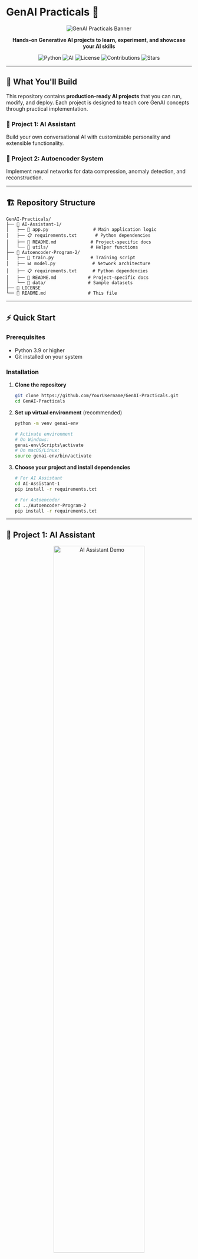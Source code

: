 # GenAI Practicals 🚀

<p align="center">
  <img src="banner.png" alt="GenAI Practicals Banner" />
</p>

<p align="center">
  <strong>Hands-on Generative AI projects to learn, experiment, and showcase your AI skills</strong>
</p>

<div align="center">

![Python](https://img.shields.io/badge/Python-3.9%2B-blue?style=flat-square&logo=python)
![AI](https://img.shields.io/badge/Generative_AI-In_Action-purple?style=flat-square&logo=openai)
![License](https://img.shields.io/badge/License-MIT-green?style=flat-square)
![Contributions](https://img.shields.io/badge/Contributions-Welcome-orange?style=flat-square)
![Stars](https://img.shields.io/github/stars/YourUsername/GenAI-Practicals?style=flat-square&color=yellow)

</div>

---

## 🎯 What You'll Build

This repository contains **production-ready AI projects** that you can run, modify, and deploy. Each project is designed to teach core GenAI concepts through practical implementation.

### 🤖 Project 1: AI Assistant
Build your own conversational AI with customizable personality and extensible functionality.

### 🧠 Project 2: Autoencoder System  
Implement neural networks for data compression, anomaly detection, and reconstruction.

---

## 🏗️ Repository Structure

```
GenAI-Practicals/
├── 📁 AI-Assistant-1/
│   ├── 🐍 app.py                 # Main application logic
│   ├── 📋 requirements.txt       # Python dependencies
│   ├── 📝 README.md             # Project-specific docs
│   └── 📂 utils/                # Helper functions
├── 📁 Autoencoder-Program-2/
│   ├── 🧠 train.py              # Training script
│   ├── 📊 model.py              # Network architecture
│   ├── 📋 requirements.txt      # Python dependencies
│   ├── 📝 README.md            # Project-specific docs
│   └── 📂 data/                # Sample datasets
├── 📄 LICENSE
└── 🚀 README.md                # This file
```

---

## ⚡ Quick Start

### Prerequisites
- Python 3.9 or higher
- Git installed on your system

### Installation

1. **Clone the repository**
   ```bash
   git clone https://github.com/YourUsername/GenAI-Practicals.git
   cd GenAI-Practicals
   ```

2. **Set up virtual environment** (recommended)
   ```bash
   python -m venv genai-env
   
   # Activate environment
   # On Windows:
   genai-env\Scripts\activate
   # On macOS/Linux:
   source genai-env/bin/activate
   ```

3. **Choose your project and install dependencies**
   ```bash
   # For AI Assistant
   cd AI-Assistant-1
   pip install -r requirements.txt
   
   # For Autoencoder
   cd ../Autoencoder-Program-2
   pip install -r requirements.txt
   ```

---

## 🤖 Project 1: AI Assistant

<p align="center">
  <img src="https://media.giphy.com/media/v1.Y2lkPTc5MGI3NjExc29vMWVtd21tZXN6aDhoajQzOWE5eGt5eHd0cWlxeHJzNHMwcGE4bSZlcD12MV9naWZzX3NlYXJjaCZjdD1n/qgQUggAC3Pfv687qPC/giphy.gif" alt="AI Assistant Demo" width="70%" />
</p>

### Features
- 💬 **Natural Conversation Flow** - Powered by advanced prompt engineering
- 🎭 **Customizable Personality** - Easily modify AI behavior and responses
- 🔧 **Extensible Architecture** - Add APIs, tools, and external integrations
- 🚀 **Ready for Production** - Clean code structure for real-world deployment

### Usage
```bash
cd AI-Assistant-1
python app.py
```

### Key Technologies
- **Core**: Python, Natural Language Processing
- **Optional**: OpenAI API, Hugging Face Transformers
- **UI Options**: Streamlit, Gradio, or CLI interface

---

## 🧠 Project 2: Autoencoder System

<p align="center">
  <img src="https://media.giphy.com/media/v1.Y2lkPTc5MGI3NjExY3dnOGZ2d3d1b3U2eGJ3eGRwZGE1Z21mcHRyNDdxa2wwbmYydGZ6dyZlcD12MV9naWZzX3NlYXJjaCZjdD1n/FoVzfcqCDSb7zCynOp/giphy.gif" alt="Autoencoder Demo" width="70%" />
</p>

### Features
- 🗜️ **Data Compression** - Learn efficient data representations
- 🔍 **Anomaly Detection** - Identify outliers and unusual patterns
- 🎨 **Denoising Capabilities** - Remove noise from corrupted data
- 📈 **Flexible Architecture** - Experiment with different network designs

### Usage
```bash
cd Autoencoder-Program-2
python train.py --epochs 50 --dataset ./data/sample_data.csv
```

### Key Technologies
- **Deep Learning**: PyTorch or TensorFlow
- **Data Processing**: NumPy, Pandas, scikit-learn
- **Visualization**: Matplotlib, Seaborn

---

## 🛠️ Technology Stack

| Category | Technologies |
|----------|-------------|
| **Language** | ![Python](https://img.shields.io/badge/-Python-3776AB?style=flat&logo=python&logoColor=white) |
| **Deep Learning** | ![PyTorch](https://img.shields.io/badge/-PyTorch-EE4C2C?style=flat&logo=pytorch&logoColor=white) ![TensorFlow](https://img.shields.io/badge/-TensorFlow-FF6F00?style=flat&logo=tensorflow&logoColor=white) |
| **Data Science** | ![NumPy](https://img.shields.io/badge/-NumPy-013243?style=flat&logo=numpy) ![Pandas](https://img.shields.io/badge/-Pandas-150458?style=flat&logo=pandas) |
| **Visualization** | ![Matplotlib](https://img.shields.io/badge/-Matplotlib-11557c?style=flat) ![Plotly](https://img.shields.io/badge/-Plotly-3F4F75?style=flat&logo=plotly) |
| **Web UI** | ![Streamlit](https://img.shields.io/badge/-Streamlit-FF4B4B?style=flat&logo=streamlit&logoColor=white) ![Gradio](https://img.shields.io/badge/-Gradio-FFA500?style=flat) |

---

## 🎯 Real-World Applications

### AI Assistant Use Cases
- **Customer Service Chatbots** - Automated support systems
- **Educational Tutors** - Personalized learning assistants  
- **Content Generation** - Writing and creative assistance
- **Task Automation** - Workflow optimization tools

### Autoencoder Applications
- **Fraud Detection** - Financial transaction monitoring
- **Quality Control** - Manufacturing defect identification
- **Data Storage** - Efficient compression algorithms
- **Image Enhancement** - Noise reduction and restoration

---

## 🗺️ Project Roadmap

### Phase 1: Core Features ✅
- [x] Basic AI Assistant implementation
- [x] Autoencoder training pipeline
- [x] Documentation and examples

### Phase 2: Enhanced Features 🚧
- [ ] **GPT Integration** - Advanced language model support
- [ ] **Web Dashboards** - Streamlit/Gradio interfaces
- [ ] **Pre-trained Models** - Ready-to-use model weights
- [ ] **Sample Datasets** - Curated training data

### Phase 3: Production Ready 📋
- [ ] **Cloud Deployment** - AWS, GCP, Hugging Face guides
- [ ] **Docker Containers** - Containerized deployments
- [ ] **API Endpoints** - REST API implementations
- [ ] **Performance Optimization** - Speed and efficiency improvements

### Phase 4: Community 🌟
- [ ] **Video Tutorials** - Step-by-step walkthroughs
- [ ] **Blog Posts** - Technical deep-dives
- [ ] **Community Challenges** - Collaborative projects

---

## 🤝 Contributing

We welcome contributions from the community! Here's how you can help:

### Ways to Contribute
- 🐛 **Bug Reports** - Found an issue? Let us know!
- 💡 **Feature Requests** - Suggest new functionality
- 📝 **Documentation** - Improve guides and examples
- 🔧 **Code Contributions** - Submit pull requests

### Contribution Process
1. **Fork** the repository
2. **Create** a feature branch: `git checkout -b feature/amazing-feature`
3. **Commit** your changes: `git commit -m 'Add amazing feature'`
4. **Push** to branch: `git push origin feature/amazing-feature`
5. **Open** a Pull Request

### Development Setup
```bash
# Clone your fork
git clone https://github.com/YourUsername/GenAI-Practicals.git
cd GenAI-Practicals

# Install development dependencies
pip install -r requirements-dev.txt

# Run tests
python -m pytest tests/

# Check code style
flake8 . --max-line-length=88
black . --check
```

---

## 📚 Learning Resources

### Recommended Reading
- **Books**: "Hands-On Machine Learning" by Aurélien Géron
- **Papers**: "Attention Is All You Need" (Transformer architecture)
- **Courses**: Fast.ai Deep Learning for Coders

### Community
- **Discord**: Join our community chat
- **Reddit**: r/MachineLearning discussions
- **Twitter**: Follow [@YourHandle] for updates

---

## 📄 License

This project is licensed under the **MIT License** - see the [LICENSE](LICENSE) file for details.

### What this means:
- ✅ **Commercial use** - Use in commercial projects
- ✅ **Modification** - Adapt and change the code
- ✅ **Distribution** - Share with others
- ✅ **Private use** - Use for personal projects
- ❗ **License notice** - Include original license

---

## 🙏 Acknowledgments

- **OpenAI** - For advancing the field of AI
- **Hugging Face** - For democratizing ML models
- **PyTorch Team** - For the excellent deep learning framework
- **Community Contributors** - For making this project better

---

## 📞 Support & Contact

### Get Help
- 📖 **Documentation**: Check project README files
- 🐛 **Issues**: [GitHub Issues](https://github.com/YourUsername/GenAI-Practicals/issues)
- 💬 **Discussions**: [GitHub Discussions](https://github.com/YourUsername/GenAI-Practicals/discussions)

### Stay Connected
- 🌟 **Star this repo** if it helped you!
- 🐦 **Follow me** on   [![LinkedIn](https://img.shields.io/badge/LinkedIn-0077B5?style=for-the-badge&logo=linkedin&logoColor=white)](https://www.linkedin.com/in/aditya-singh-7210b2267/) [![Instagram](https://img.shields.io/badge/Instagram-E4405F?style=for-the-badge&logo=instagram&logoColor=white)](https://www.instagram.com/thakuraditya00007/)  
- 📧 **Email**: adssingh9090@gmail.com

---

<div align="center">

**Made with ❤️ by the GenAI Practicals Team**

[⭐ Star](https://github.com/YourUsername/GenAI-Practicals/stargazers) • [🍴 Fork](https://github.com/YourUsername/GenAI-Practicals/fork) • [📝 Issues](https://github.com/YourUsername/GenAI-Practicals/issues) • [💬 Discussions](https://github.com/YourUsername/GenAI-Practicals/discussions)

</div>
